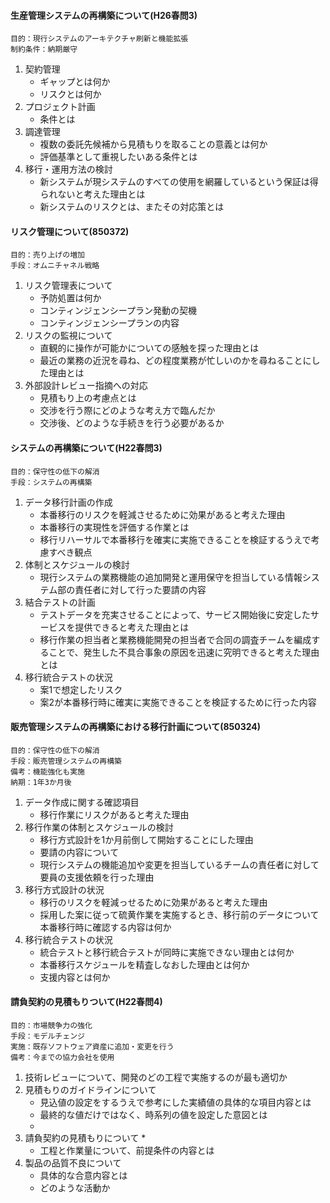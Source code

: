 #### 生産管理システムの再構築について(H26春問3)
    目的：現行システムのアーキテクチャ刷新と機能拡張
    制約条件：納期厳守

1. 契約管理
    * ギャップとは何か
    * リスクとは何か
2. プロジェクト計画
    * 条件とは
3. 調達管理
    * 複数の委託先候補から見積もりを取ることの意義とは何か
    * 評価基準として重視したいある条件とは
4. 移行・運用方法の検討
    * 新システムが現システムのすべての使用を網羅しているという保証は得られないと考えた理由とは
    * 新システムのリスクとは、またその対応策とは

#### リスク管理について(850372)
    目的：売り上げの増加
    手段：オムニチャネル戦略
1. リスク管理表について
    * 予防処置は何か
    * コンティンジェンシープラン発動の契機
    * コンティンジェンシープランの内容
2. リスクの監視について
    * 直観的に操作が可能かについての感触を探った理由とは
    * 最近の業務の近況を尋ね、どの程度業務が忙しいのかを尋ねることにした理由とは
3. 外部設計レビュー指摘への対応
    * 見積もり上の考慮点とは
    * 交渉を行う際にどのような考え方で臨んだか
    * 交渉後、どのような手続きを行う必要があるか

#### システムの再構築について(H22春問3)
    目的：保守性の低下の解消
    手段：システムの再構築
1. データ移行計画の作成
    * 本番移行のリスクを軽減させるために効果があると考えた理由
    * 本番移行の実現性を評価する作業とは
    * 移行リハーサルで本番移行を確実に実施できることを検証するうえで考慮すべき観点
2. 体制とスケジュールの検討
    * 現行システムの業務機能の追加開発と運用保守を担当している情報システム部の責任者に対して行った要請の内容
3. 結合テストの計画
    * テストデータを充実させることによって、サービス開始後に安定したサービスを提供できると考えた理由とは
    * 移行作業の担当者と業務機能開発の担当者で合同の調査チームを編成することで、発生した不具合事象の原因を迅速に究明できると考えた理由とは
4. 移行統合テストの状況
    * 案1で想定したリスク
    * 案2が本番移行時に確実に実施できることを検証するために行った内容

#### 販売管理システムの再構築における移行計画について(850324)
    目的：保守性の低下の解消
    手段：販売管理システムの再構築
    備考：機能強化も実施
    納期：1年3か月後
1. データ作成に関する確認項目
    * 移行作業にリスクがあると考えた理由
2. 移行作業の体制とスケジュールの検討
    * 移行方式設計を1か月前倒して開始することにした理由
    * 要請の内容について
    * 現行システムの機能追加や変更を担当しているチームの責任者に対して要員の支援依頼を行った理由
3. 移行方式設計の状況
    * 移行のリスクを軽減っせるために効果があると考えた理由
    * 採用した案に従って硫黄作業を実施するとき、移行前のデータについて本番移行時に確認する内容は何か
4. 移行統合テストの状況
    * 統合テストと移行統合テストが同時に実施できない理由とは何か
    * 本番移行スケジュールを精査しなおした理由とは何か
    * 支援内容とは何か

#### 請負契約の見積もりついて(H22春問4)
    目的：市場競争力の強化
    手段：モデルチェンジ
    実施：既存ソフトウェア資産に追加・変更を行う
    備考：今までの協力会社を使用
1. 技術レビューについて、開発のどの工程で実施するのが最も適切か
2. 見積もりのガイドラインについて
    * 見込値の設定をするうえで参考にした実績値の具体的な項目内容とは
    * 最終的な値だけではなく、時系列の値を設定した意図とは 
    * 
3. 請負契約の見積もりについて
    * 
    * 工程と作業量について、前提条件の内容とは
4. 製品の品質不良について
    * 具体的な合意内容とは
    * どのような活動か


